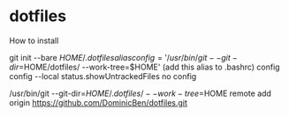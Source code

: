 # dotfiles

How to install

git init --bare $HOME/.dotfiles
alias config='/usr/bin/git --git-dir=$HOME/dotfiles/ --work-tree=$HOME' (add this alias to .bashrc)
config config --local status.showUntrackedFiles no
config 

/usr/bin/git --git-dir=$HOME/.dotfiles/ --work-tree=$HOME remote add origin https://github.com/DominicBen/dotfiles.git
